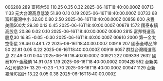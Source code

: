 006208	289	富邦台50	110.25	0.35	0.32	2025-06-16T18:40:00.000Z
00713	1133	元大台灣高息低波	51.90	0.10	0.19	2025-06-16T18:40:00.000Z
00733	68	富邦臺灣中小	32.80	0.80	2.50	2025-06-16T18:40:00.000Z
00858	600	永豐美國500大	29.30	0.13	0.45	2025-06-16T18:40:00.000Z
00878	1572	國泰永續高股息	20.86	0.02	0.10	2025-06-16T18:40:00.000Z
00900	2815	富邦特選高股息30	16.85	-0.05	-0.30	2025-06-16T18:40:00.000Z
00910	2000	第一金太空衛星	28.46	0.48	1.72	2025-06-16T18:40:00.000Z
00916	207	國泰全球品牌50	22.81	0.05	0.22	2025-06-16T18:40:00.000Z
00919	6057	群益台灣精選高息	22.49	0.01	0.04	2025-06-16T18:40:00.000Z
00921   222
00933B	2632	國泰10Y+金融債	14.91	0.18	1.19	2025-06-16T18:40:00.000Z
00942B	552	台新美A公司債20+	13.29	-0.23	-1.70	2025-06-16T18:40:00.000Z
00947	1129	台新臺灣IC設計	13.22	0.05	0.38	2025-06-16T18:40:00.000Z
